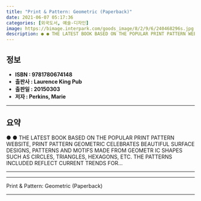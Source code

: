 ```yaml
---
title: "Print & Pattern: Geometric (Paperback)"
date: 2021-06-07 05:17:36
categories: [외국도서, 예술-디자인]
image: https://bimage.interpark.com/goods_image/8/2/9/6/240468296s.jpg
description: ● ● THE LATEST BOOK BASED ON THE POPULAR PRINT PATTERN WEBSITE, PRINT PATTERN GEOMETRIC CELEBRATES BEAUTIFUL SURFACE DESIGNS, PATTERNS AND MOTIFS MADE FROM
---
```


## **정보**

- **ISBN : 9781780674148**
- **출판사 : Laurence King Pub**
- **출판일 : 20150303**
- **저자 : Perkins, Marie**

------



## **요약**

●  ●  THE LATEST BOOK BASED ON THE POPULAR PRINT  PATTERN WEBSITE, PRINT  PATTERN GEOMETRIC CELEBRATES BEAUTIFUL SURFACE DESIGNS, PATTERNS AND MOTIFS MADE FROM GEOMETR IC SHAPES SUCH AS CIRCLES, TRIANGLES, HEXAGONS, ETC. THE PATTERNS INCLUDED REFLECT CURRENT TRENDS FOR... 

------



------


Print & Pattern: Geometric (Paperback) 

------


